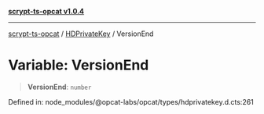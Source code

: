 [**scrypt-ts-opcat v1.0.4**](../../../README.md)

***

[scrypt-ts-opcat](../../../README.md) / [HDPrivateKey](../README.md) / VersionEnd

# Variable: VersionEnd

> **VersionEnd**: `number`

Defined in: node\_modules/@opcat-labs/opcat/types/hdprivatekey.d.cts:261
